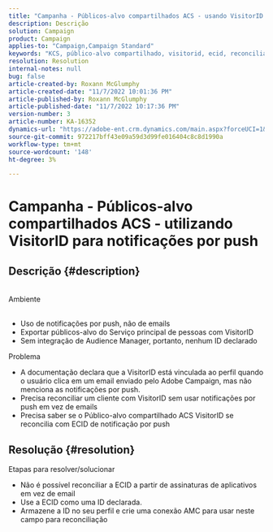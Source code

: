 ```yaml
---
title: "Campanha - Públicos-alvo compartilhados ACS - usando VisitorID para notificações por push"
description: Descrição
solution: Campaign
product: Campaign
applies-to: "Campaign,Campaign Standard"
keywords: "KCS, público-alvo compartilhado, visitorid, ecid, reconciliação de perfil, notificações por push"
resolution: Resolution
internal-notes: null
bug: false
article-created-by: Roxann McGlumphy
article-created-date: "11/7/2022 10:01:36 PM"
article-published-by: Roxann McGlumphy
article-published-date: "11/7/2022 10:17:36 PM"
version-number: 3
article-number: KA-16352
dynamics-url: "https://adobe-ent.crm.dynamics.com/main.aspx?forceUCI=1&pagetype=entityrecord&etn=knowledgearticle&id=e453fbbe-e75e-ed11-9561-6045bd006704"
source-git-commit: 972217bff43e09a59d3d99fe016404c8c8d1990a
workflow-type: tm+mt
source-wordcount: '148'
ht-degree: 3%

---
```


# Campanha - Públicos-alvo compartilhados ACS - utilizando VisitorID para notificações por push

## Descrição {#description}

<br>Ambiente<br><br>
- Uso de notificações por push, não de emails
- Exportar públicos-alvo do Serviço principal de pessoas com VisitorID
- Sem integração de Audience Manager, portanto, nenhum ID declarado

Problema
- A documentação declara que a VisitorID está vinculada ao perfil quando o usuário clica em um email enviado pelo Adobe Campaign, mas não menciona as notificações por push.
- Precisa reconciliar um cliente com VisitorID sem usar notificações por push em vez de emails
- Precisa saber se o Público-alvo compartilhado ACS VisitorID se reconcilia com ECID de notificação por push







## Resolução {#resolution}


Etapas para resolver/solucionar

- Não é possível reconciliar a ECID a partir de assinaturas de aplicativos em vez de email
- Use a ECID como uma ID declarada.
- Armazene a ID no seu perfil e crie uma conexão AMC para usar neste campo para reconciliação



